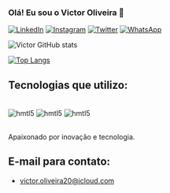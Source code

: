 

### Olá! Eu sou o Victor Oliveira 🦇

[![LinkedIn](https://img.shields.io/badge/LinkedIn-0077B5?style=for-the-badge&logo=linkedin&logoColor=white)](https://www.linkedin.com/in/victoroliveira28/)
[![Instagram](https://img.shields.io/badge/Instagram-E4405F?style=for-the-badge&logo=instagram&logoColor=white)](https://www.instagram.com/_victtor_oliveira/)
[![Twitter](https://img.shields.io/badge/Twitter-1DA1F2?style=for-the-badge&logo=twitter&logoColor=white)](https://twitter.com/OliveViictor)
[![WhatsApp](https://img.shields.io/badge/WhatsApp-25D366?style=for-the-badge&logo=whatsapp&logoColor=white)](https://wa.me/5521993402121)

![Victor GitHub stats](https://github-readme-stats.vercel.app/api?username=VictorOliveira28&show_icons=true&theme=dracula)

[![Top Langs](https://github-readme-stats.vercel.app/api/top-langs/?username=VictorOliveira28)](https://github.com/anuraghazra/github-readme-stats)


## Tecnologias que utilizo:

<div style="display_block"><br />

<img align ="center" alt="hmtl5" src="https://img.shields.io/badge/C%23-239120?style=for-the-badge&logo=c-sharp&logoColor=white"/>
<img align ="center" alt="hmtl5" src="https://img.shields.io/badge/.NET-5C2D91?style=for-the-badge&logo=.net&logoColor=white"/>
<img align ="center" alt="hmtl5" src="https://img.shields.io/badge/MySQL-00000F?style=for-the-badge&logo=mysql&logoColor=white"/>

</div> <br />

Apaixonado por inovação e tecnologia.

## E-mail para contato:

- victor.oliveira20@icloud.com <br />
